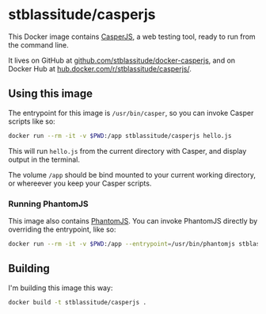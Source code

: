 # stblassitude/casperjs

This Docker image contains [CasperJS](http://casperjs.org), a web testing tool, ready to run from the command line.

It lives on GitHub at [github.com/stblassitude/docker-casperjs](https://github.com/stblassitude/docker-casperjs), and on Docker Hub at [hub.docker.com/r/stblassitude/casperjs/](https://hub.docker.com/r/stblassitude/casperjs/).

## Using this image

The entrypoint for this image is `/usr/bin/casper`, so you can invoke Casper scripts like so:

```bash
docker run --rm -it -v $PWD:/app stblassitude/casperjs hello.js
```

This will run `hello.js` from the current directory with Casper, and display output in the terminal.

The volume `/app` should be bind mounted to your current working directory, or whereever you keep your Casper scripts.

### Running PhantomJS

This image also contains [PhantomJS](http://phantomjs.org). You can invoke PhantomJS directly by overriding the entrypoint, like so:

```bash
docker run --rm -it -v $PWD:/app --entrypoint=/usr/bin/phantomjs stblassitude/casperjs --help
```

## Building

I'm building this image this way:

```bash
docker build -t stblassitude/casperjs .
```
